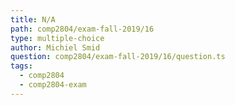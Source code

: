 ```yaml
---
title: N/A
path: comp2804/exam-fall-2019/16
type: multiple-choice
author: Michiel Smid
question: comp2804/exam-fall-2019/16/question.ts
tags:
  - comp2804
  - comp2804-exam
---
```


